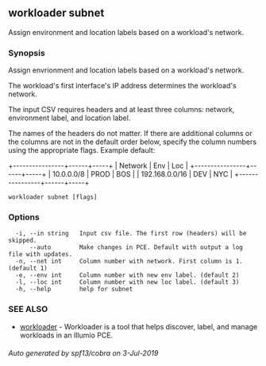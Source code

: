 ## workloader subnet

Assign environment and location labels based on a workload's network.

### Synopsis


Assign envrionment and location labels based on a workload's network.
	
The workload's first interface's IP address determines the workload's network.

The input CSV requires headers and at least three columns: network, environment label, and location label.

The names of the headers do not matter. If there are additional columns or the columns are not in the default order below, specify the column numbers
using the appropriate flags. Example default:

+----------------+------+-----+
|    Network     | Env  | Loc |
+----------------+------+-----+
| 10.0.0.0/8     | PROD | BOS |
| 192.168.0.0/16 | DEV  | NYC |
+----------------+------+-----+

```
workloader subnet [flags]
```

### Options

```
  -i, --in string   Input csv file. The first row (headers) will be skipped.
      --auto        Make changes in PCE. Default with output a log file with updates.
  -n, --net int     Column number with network. First column is 1. (default 1)
  -e, --env int     Column number with new env label. (default 2)
  -l, --loc int     Column number with new loc label. (default 3)
  -h, --help        help for subnet
```

### SEE ALSO

* [workloader](workloader.md)	 - Workloader is a tool that helps discover, label, and manage workloads in an Illumio PCE.

###### Auto generated by spf13/cobra on 3-Jul-2019
